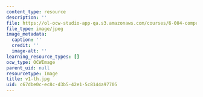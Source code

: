 ```yaml
---
content_type: resource
description: ''
file: https://ol-ocw-studio-app-qa.s3.amazonaws.com/courses/6-004-computation-structures-spring-2017/c67dbe0cec8cd3b542e15c8144a97705_v1-th.jpg
file_type: image/jpeg
image_metadata:
  caption: ''
  credit: ''
  image-alt: ''
learning_resource_types: []
ocw_type: OCWImage
parent_uid: null
resourcetype: Image
title: v1-th.jpg
uid: c67dbe0c-ec8c-d3b5-42e1-5c8144a97705
---
```

